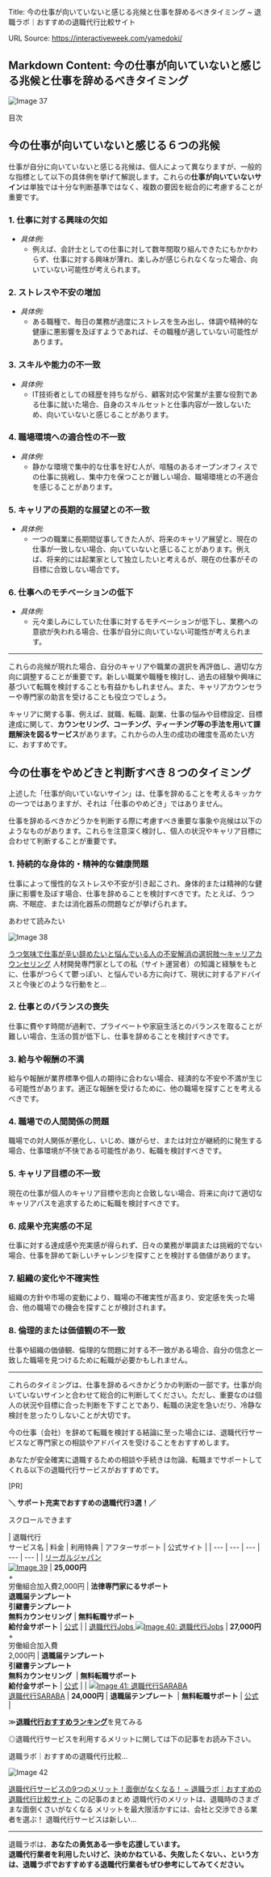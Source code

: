 Title: 今の仕事が向いていないと感じる兆候と仕事を辞めるべきタイミング ~ 退職ラボ｜おすすめの退職代行比較サイト

URL Source: https://interactiveweek.com/yamedoki/

Markdown Content:
今の仕事が向いていないと感じる兆候と仕事を辞めるべきタイミング
-------------------------------

![Image 37](blob:https://interactiveweek.com/1a64745bf20d11734b55113f316f2f77)

目次

今の仕事が向いていないと感じる６つの兆候
--------------------

仕事が自分に向いていないと感じる兆候は、個人によって異なりますが、一般的な指標として以下の具体例を挙げて解説します。これらの**仕事が向いていないサイン**は単独では十分な判断基準ではなく、複数の要因を総合的に考慮することが重要です。

### **1\. 仕事に対する興味の欠如**

*   _具体例:_
    *   例えば、会計士としての仕事に対して数年間取り組んできたにもかかわらず、仕事に対する興味が薄れ、楽しみが感じられなくなった場合、向いていない可能性が考えられます。

### **2\. ストレスや不安の増加**

*   _具体例:_
    *   ある職種で、毎日の業務が過度にストレスを生み出し、体調や精神的な健康に悪影響を及ぼすようであれば、その職種が適していない可能性があります。

### **3\. スキルや能力の不一致**

*   _具体例:_
    *   IT技術者としての経歴を持ちながら、顧客対応や営業が主要な役割である仕事に就いた場合、自身のスキルセットと仕事内容が一致しないため、向いていないと感じることがあります。

### **4\. 職場環境への適合性の不一致**

*   _具体例:_
    *   静かな環境で集中的な仕事を好む人が、喧騒のあるオープンオフィスでの仕事に挑戦し、集中力を保つことが難しい場合、職場環境との不適合を感じることがあります。

### **5\. キャリアの長期的な展望との不一致**

*   _具体例:_
    *   一つの職業に長期間従事してきた人が、将来のキャリア展望と、現在の仕事が一致しない場合、向いていないと感じることがあります。例えば、将来的には起業家として独立したいと考えるが、現在の仕事がその目標に合致しない場合です。

### **6\. 仕事へのモチベーションの低下**

*   _具体例:_
    *   元々楽しみにしていた仕事に対するモチベーションが低下し、業務への意欲が失われる場合、仕事が自分に向いていない可能性が考えられます。

* * *

これらの兆候が現れた場合、自分のキャリアや職業の選択を再評価し、適切な方向に調整することが重要です。新しい職業や職種を検討し、過去の経験や興味に基づいて転職を検討することも有益かもしれません。また、キャリアカウンセラーや専門家の助言を受けることも役立つでしょう。

キャリアに関する事、例えば、就職、転職、副業、仕事の悩みや目標設定、目標達成に関して、**カウンセリング、コーチング、ティーチング等の手法を用いて課題解決を図るサービス**があります。これからの人生の成功の確度を高めたい方に、おすすめです。

今の仕事をやめどきと判断すべき８つのタイミング
-----------------------

上述した「仕事が向いていないサイン」は、仕事を辞めることを考えるキッカケの一つではありますが、それは「仕事のやめどき」ではありません。

仕事を辞めるべきかどうかを判断する際に考慮すべき重要な事象や兆候は以下のようなものがあります。これらを注意深く検討し、個人の状況やキャリア目標に合わせて判断することが重要です。

### 1\. **持続的な身体的・精神的な健康問題**

仕事によって慢性的なストレスや不安が引き起こされ、身体的または精神的な健康に影響を及ぼす場合、仕事を辞めることを検討すべきです。たとえば、うつ病、不眠症、または消化器系の問題などが挙げられます。

あわせて読みたい

![Image 38](https://interactiveweek.com/wp-content/uploads/2023/09/%E9%80%80%E8%81%B7%E4%BB%A3%E8%A1%8C-24.jpg)

[うつ気味で仕事が辛い辞めたいと悩んでいる人の不安解消の選択肢〜キャリアカウンセリング](https://interactiveweek.com/career-consulting-utsu/) 人材開発専門家としての私（サイト運営者）の知識と経験をもとに、仕事がつらくて鬱っぽい、と悩んでいる方に向けて、現状に対するアドバイスと今後どのような行動をと...

### 2\. **仕事とのバランスの喪失**

仕事に費やす時間が過剰で、プライベートや家庭生活とのバランスを取ることが難しい場合、生活の質が低下し、仕事を辞めることを検討すべきです。

### 3\. **給与や報酬の不満**

給与や報酬が業界標準や個人の期待に合わない場合、経済的な不安や不満が生じる可能性があります。適正な報酬を受けるために、他の職場を探すことを考えるべきです。

### 4\. **職場での人間関係の問題**

職場での対人関係が悪化し、いじめ、嫌がらせ、または対立が継続的に発生する場合、仕事環境が不快である可能性があり、転職を検討すべきです。

### 5\. **キャリア目標の不一致**

現在の仕事が個人のキャリア目標や志向と合致しない場合、将来に向けて適切なキャリアパスを追求するために転職を検討すべきです。

### 6\. **成果や充実感の不足**

仕事に対する達成感や充実感が得られず、日々の業務が単調または挑戦的でない場合、仕事を辞めて新しいチャレンジを探すことを検討する価値があります。

### 7\. **組織の変化や不確実性**

組織の方針や市場の変動により、職場の不確実性が高まり、安定感を失った場合、他の職場での機会を探すことが検討されます。

### 8\. **倫理的または価値観の不一致**

仕事や組織の価値観、倫理的な問題に対する不一致がある場合、自分の信念と一致した職場を見つけるために転職が必要かもしれません。

* * *

これらのタイミングは、仕事を辞めるべきかどうかの判断の一部です。仕事が向いていないサインと合わせて総合的に判断してください。ただし、重要なのは個人の状況や目標に合った判断を下すことであり、転職の決定を急いだり、冷静な検討を怠ったりしないことが大切です。

今の仕事（会社）を辞めて転職を検討する結論に至った場合には、退職代行サービスなど専門家との相談やアドバイスを受けることをおすすめします。

あなたが安全確実に退職するための相談や手続きは勿論、転職までサポートしてくれる以下の退職代行サービスがおすすめです。

\[PR\]

**＼ サポート充実でおすすめの退職代行3選！／**

スクロールできます

| 退職代行  
サービス名 | 料金 | 利用特典 | アフターサポート | 公式サイト |
| --- | --- | --- | --- | --- |
| [リーガルジャパン](https://interactiveweek.com//legal-japan)  
[![Image 39](https://interactiveweek.com/wp-content/uploads/2023/05/%E9%80%80%E8%81%B7%E3%83%A9%E3%83%9C%E3%81%AE%E8%AA%BF%E6%9F%BB%E5%A0%B1%E5%91%8A.jpg)](https://interactiveweek.com//legal-japan) | **25,000円**  
+  
労働組合加入費2,000円 | ******法律専門家にるサポート******  
********退職届テンプレート  
引継書テンプレート  
無料カウンセリング******** | ****無料転職サポート****  
****給付金サポート**** | [公式](https://interactiveweek.com//legal-japan) |
| [退職代行Jobs ![Image 40: 退職代行Jobs](https://interactiveweek.com/wp-content/uploads/2022/04/jobs-rank.webp)](https://interactiveweek.com/jobs) | **27,000円**  
+  
労働組合加入費  
2,000円 | ********退職届テンプレート  
引継書テンプレート  
無料カウンセリング********  | ****無料転職サポート  
給付金サポート**** | [公式](https://interactiveweek.com/jobs) |
| [![Image 41: 退職代行SARABA](https://interactiveweek.com/wp-content/uploads/2022/04/saraba-rank.webp)](https://interactiveweek.com/saraba)  
[退職代行SARABA](https://interactiveweek.com/saraba) | ****24,000円**** | ********退職届テンプレート********  | ****無料転職サポート**** | [公式](https://interactiveweek.com/saraba) |

≫[**退職代行おすすめランキング**](https://interactiveweek.com/taishokudaiko-osusume-ranking/)を見てみる

◎退職代行サービスを利用するメリットに関しては下の記事をお読み下さい。

退職ラボ｜おすすめの退職代行比較…

![Image 42](https://interactiveweek.com/wp-content/uploads/2022/04/taishokudaikou-merit-e1649674504574.webp)

[退職代行サービスの9つのメリット！面倒がなくなる！ ~ 退職ラボ｜おすすめの退職代行比較サイト](https://interactiveweek.com/taishokudaikou-merit/) この記事のまとめ 退職代行のメリットは、退職時のさまざまな面倒くさいがなくなる メリットを最大限活かすには、会社と交渉できる業者を選ぶ！ 退職代行サービスは新しい…

* * *

退職ラボは、**あなたの勇気ある一歩を応援しています。**  
**退職代行業者を利用したいけど、決めかねている、失敗したくない、、という方は、退職ラボでおすすめする退職代行業者もぜひ参考にしてみてください。**
